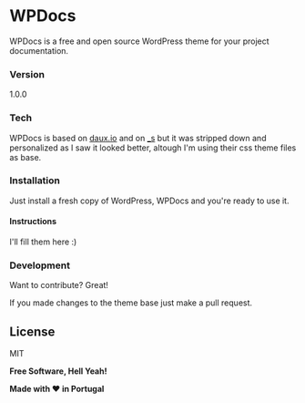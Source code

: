 # WPDocs

WPDocs is a free and open source WordPress theme for your project documentation.

### Version
1.0.0

### Tech

WPDocs is based on [daux.io] and on [_s] but it was stripped down and personalized as I saw it looked better, altough I'm using their css theme files as base.

### Installation

Just install a fresh copy of WordPress, WPDocs and you're ready to use it.

#### Instructions

I'll fill them here :)

### Development

Want to contribute? Great!

If you made changes to the theme base just make a pull request.

License
----

MIT

**Free Software, Hell Yeah!**

**Made with ♥ in Portugal**

[//]: # (These are reference links used in the body of this note and get stripped out when the markdown processor does its job. There is no need to format nicely because it shouldn't be seen. Thanks SO - http://stackoverflow.com/questions/4823468/store-comments-in-markdown-syntax)


   [daux.io]: <http://daux.io/>
   [_s]: <http://underscores.me/>